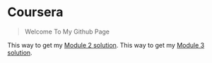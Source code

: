 # Coursera
>Welcome To My Github Page

This way to get my [Module 2 solution](https://ikhodabande.github.io/Coursera/Solutions/module2-solution/code.html).
This way to get my [Module 3 solution](https://ikhodabande.github.io/Coursera/Solutions/module3-solution/index.html).
